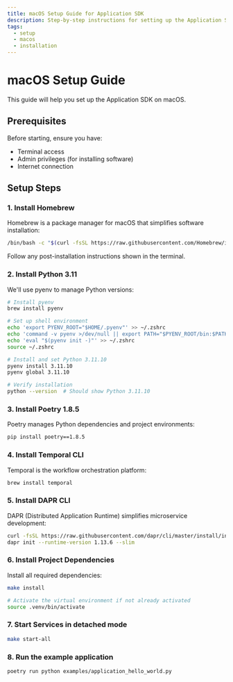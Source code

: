 ```yaml
---
title: macOS Setup Guide for Application SDK
description: Step-by-step instructions for setting up the Application SDK on macOS
tags:
  - setup
  - macos
  - installation
---
```


# macOS Setup Guide

This guide will help you set up the Application SDK on macOS.

## Prerequisites

Before starting, ensure you have:
- Terminal access
- Admin privileges (for installing software)
- Internet connection

## Setup Steps

### 1. Install Homebrew

Homebrew is a package manager for macOS that simplifies software installation:

```bash
/bin/bash -c "$(curl -fsSL https://raw.githubusercontent.com/Homebrew/install/HEAD/install.sh)"
```

Follow any post-installation instructions shown in the terminal.

### 2. Install Python 3.11

We'll use pyenv to manage Python versions:

```bash
# Install pyenv
brew install pyenv

# Set up shell environment
echo 'export PYENV_ROOT="$HOME/.pyenv"' >> ~/.zshrc
echo 'command -v pyenv >/dev/null || export PATH="$PYENV_ROOT/bin:$PATH"' >> ~/.zshrc
echo 'eval "$(pyenv init -)"' >> ~/.zshrc
source ~/.zshrc

# Install and set Python 3.11.10
pyenv install 3.11.10
pyenv global 3.11.10

# Verify installation
python --version  # Should show Python 3.11.10
```

### 3. Install Poetry 1.8.5

Poetry manages Python dependencies and project environments:

```bash
pip install poetry==1.8.5
```

### 4. Install Temporal CLI

Temporal is the workflow orchestration platform:

```bash
brew install temporal
```

### 5. Install DAPR CLI

DAPR (Distributed Application Runtime) simplifies microservice development:

```bash
curl -fsSL https://raw.githubusercontent.com/dapr/cli/master/install/install.sh | /bin/bash -s 1.14.1
dapr init --runtime-version 1.13.6 --slim
```

### 6. Install Project Dependencies

Install all required dependencies:

```bash
make install

# Activate the virtual environment if not already activated
source .venv/bin/activate
```

### 7. Start Services in detached mode

```bash
make start-all
```

### 8. Run the example application

```bash
poetry run python examples/application_hello_world.py
```